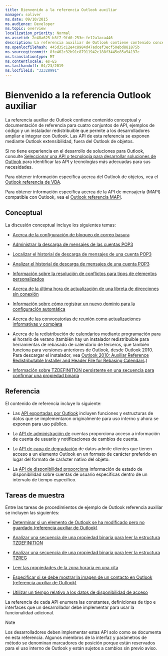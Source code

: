 ```yaml
---
title: Bienvenido a la referencia Outlook auxiliar
manager: soliver
ms.date: 09/10/2015
ms.audience: Developer
ms.topic: overview
localization_priority: Normal
ms.assetid: 2e48a625-b3f7-9fd0-253e-fe12a1aca446
description: La referencia auxiliar de Outlook contiene contenido conceptual y documentación de referencia para cuatro conjuntos de API, ejemplos de código y un instalador redistribuible que permite a los desarrolladores ampliar e integrar con Outlook. Las API de esta referencia se exponen mediante Outlook extensibilidad, fuera del Outlook de objetos.
ms.openlocfilehash: 445d35c12e4c8984d47adcef3ecf50ebd881875b
ms.sourcegitcommit: 8fe462c32b91c87911942c188f3445e85a54137c
ms.translationtype: MT
ms.contentlocale: es-ES
ms.lasthandoff: 04/23/2019
ms.locfileid: "32328991"
---
```

# <a name="welcome-to-the-outlook-auxiliary-reference"></a>Bienvenido a la referencia Outlook auxiliar

La referencia auxiliar de Outlook contiene contenido conceptual y documentación de referencia para cuatro conjuntos de API, ejemplos de código y un instalador redistribuible que permite a los desarrolladores ampliar e integrar con Outlook. Las API de esta referencia se exponen mediante Outlook extensibilidad, fuera del Outlook de objetos. 
  
Si no tiene experiencia en el desarrollo de soluciones para Outlook, consulte [Seleccionar una API o tecnología para desarrollar soluciones de Outlook](../selecting-an-api-or-technology-for-developing-solutions-for-outlook.md) para identificar las API y tecnologías más adecuadas para sus necesidades. 

Para obtener información específica acerca del Outlook de objetos, vea el [Outlook referencia de VBA](https://msdn.microsoft.com/library/75e4ad96-62a2-49d2-bc51-48ceab50634c%28Office.15%29.aspx). 

Para obtener información específica acerca de la API de mensajería (MAPI) compatible con Outlook, vea el [Outlook referencia MAPI](https://msdn.microsoft.com/library/3d980b86-7001-4869-9780-121c6bfc7275%28Office.15%29.aspx).

## <a name="conceptual"></a>Conceptual 

La discusión conceptual incluye los siguientes temas:
  
- [Acerca de la configuración de bloqueo de correo basura](about-anti-spam-settings.md)
    
- [Administrar la descarga de mensajes de las cuentas POP3](managing-message-downloads-for-pop3-accounts.md)
    
- [Localizar el historial de descarga de mensajes de una cuenta POP3](locating-the-message-download-history-for-a-pop3-account.md)
    
- [Analizar el historial de descarga de mensajes de una cuenta POP3](parsing-the-message-download-history-for-a-pop3-account.md)
    
- [Información sobre la resolución de conflictos para tipos de elementos personalizados](about-conflict-resolution-for-custom-item-types.md)
    
- [Acerca de la última hora de actualización de una libreta de direcciones sin conexión](about-the-last-update-time-of-an-offline-address-book.md)
    
- [Información sobre cómo registrar un nuevo dominio para la configuración automática](about-registering-a-new-domain-for-automatic-configuration.md)
    
- [Acerca de las convocatorias de reunión como actualizaciones informativas y completa](about-meeting-requests-as-informational-updates-and-full-updates.md)
    
- Acerca de la redistribución de [calendarios](about-rebasing-calendars-programmatically-for-daylight-saving-time.md) mediante programación para el horario de verano (también hay un instalador redistribuible para herramientas de rebasado de calendario de terceros, que también funciona para versiones anteriores de Outlook, desde Outlook 2010. Para descargar el instalador, vea [Outlook 2010: Auxiliar Reference Redistributable Installer and Header File for Rebasing Calendars](https://www.microsoft.com/downloads/details.aspx?FamilyID=77748863-4352-4b99-ae57-1d4ae803983b).)
    
- [Información sobre TZDEFINITION persistente en una secuencia para confirmar una propiedad binaria](about-persisting-tzdefinition-to-a-stream-to-commit-to-a-binary-property.md)

## <a name="reference"></a>Referencia

El contenido de referencia incluye lo siguiente:
  
- Las [API exportadas por Outlook](about-apis-exported-by-outlook.md) incluyen funciones y estructuras de datos que se implementaron originalmente para uso interno y ahora se exponen para uso público. 
    
- La [API de administración de](about-the-account-management-api.md) cuentas proporciona acceso a información de cuenta de usuario y notificaciones de cambios de cuenta. 
    
- La [API de capa de degradación](about-the-data-degradation-layer-api.md) de datos admite clientes que tienen acceso a un elemento Outlook en un formato de carácter preferido en lugar del formato de carácter nativo del objeto. 
    
- La [API de disponibilidad proporciona](about-the-free-busy-api.md) información de estado de disponibilidad sobre cuentas de usuario específicas dentro de un intervalo de tiempo específico. 

## <a name="sample-tasks"></a>Tareas de muestra

Entre las tareas de procedimientos de ejemplo de Outlook referencia auxiliar se incluyen las siguientes:
    
- [Determinar si un elemento de Outlook se ha modificado pero no guardado (referencia auxiliar de Outlook)](how-to-determine-if-outlook-item-has-been-modified-but-not-saved.md)
    
- [Analizar una secuencia de una propiedad binaria para leer la estructura TZDEFINITION](how-to-parse-stream-from-binary-property-to-read-tzdefinition-structure.md)
    
- [Analizar una secuencia de una propiedad binaria para leer la estructura TZREG](how-to-parse-a-stream-from-a-binary-property-to-read-the-tzreg-structure.md)
    
- [Leer las propiedades de la zona horaria en una cita](how-to-read-time-zone-properties-from-an-appointment.md)
    
- [Especificar si se debe mostrar la imagen de un contacto en Outlook (referencia auxiliar de Outlook)](https://msdn.microsoft.com/library/office/gg262879.aspx)
    
- [Utilizar un tiempo relativo a los datos de disponibilidad de acceso](how-to-use-relative-time-to-access-free-busy-data.md)
    
La referencia de cada API enumera las constantes, definiciones de tipo e interfaces que un desarrollador debe implementar para usar la funcionalidad adicional.
  
> [!NOTE]
> Los desarrolladores deben implementar estas API solo como se documenta en esta referencia. Algunos miembros de la interfaz y parámetros de método se denominan marcadores de posición porque están reservados para el uso interno de Outlook y están sujetos a cambios sin previo aviso. 
  


